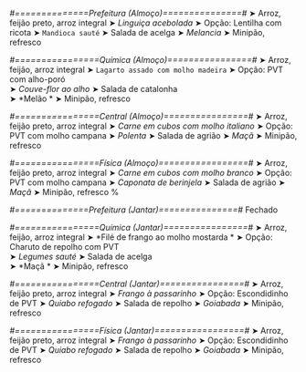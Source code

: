 
*#==============Prefeitura (Almoço)===============#*
➤ Arroz, feijão preto, arroz integral
➤ *Linguiça acebolada*
➤ Opção: Lentilha com ricota
➤ `Mandioca sauté`
➤ Salada de acelga
➤ *Melancia*
➤ Minipão, refresco

*#================Química (Almoço)================#*
➤ Arroz, feijão, arroz integral
➤ `Lagarto assado com molho madeira`
➤ Opção: PVT com alho-poró     
➤ *Couve-flor ao alho*
➤ Salada de catalonha   
➤ *Melão *
➤ Minipão, refresco

*#================Central (Almoço)================#*
➤ Arroz, feijão preto, arroz integral
➤ *Carne em cubos com molho italiano*
➤ Opção: PVT com molho campana
➤ *Polenta*
➤ Salada de agrião
➤ *Maçã*
➤ Minipão, refresco

*#================Física (Almoço)=================#*
➤ Arroz, feijão preto, arroz integral
➤ *Carne em cubos com molho branco*
➤ Opção: PVT com molho campana
➤ *Caponata de berinjela*
➤ Salada de agrião
➤ *Maçã*
➤ Minipão, refresco
%

*#==============Prefeitura (Jantar)===============#*
Fechado

*#================Química (Jantar)================#*
➤ Arroz, feijão, arroz integral
➤ *Filé de frango ao molho mostarda  *
➤ Opção: Charuto de repolho com PVT   
➤ *Legumes sauté*
➤ Salada de acelga   
➤ *Maçã *
➤ Minipão, refresco

*#================Central (Jantar)================#*
➤ Arroz, feijão preto, arroz integral
➤ *Frango à passarinho*
➤ Opção: Escondidinho de PVT
➤ *Quiabo refogado*
➤ Salada de repolho
➤ *Goiabada*
➤ Minipão, refresco

*#================Física (Jantar)=================#*
➤ Arroz, feijão preto, arroz integral
➤ *Frango à passarinho*
➤ Opção: Escondidinho de PVT
➤ *Quiabo refogado*
➤ Salada de repolho
➤ *Goiabada*
➤ Minipão, refresco
